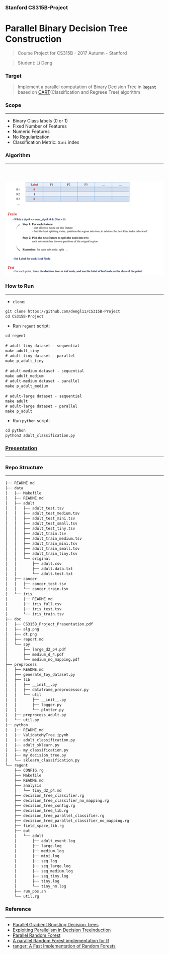 ### Stanford CS315B-Project
# Parallel Binary Decision Tree Construction

> Course Project for CS315B - 2017 Autumn - Stanford

> Student: Li Deng 

### Target

> Implement a parallel computation of Binary Decision Tree in [`Regent`](http://regent-lang.org/) based on [CART](https://en.wikipedia.org/wiki/Predictive_analytics#Classification_and_regression_trees_.28CART.29)(Classification and Regreee Tree) algorithm


### Scope
-----------------
- Binary Class labels (0 or 1)
- Fixed Number of Features
- Numeric Features
- No Regularization 
- Classification Metric: `Gini` index 


### Algorithm 
-----------------

<div style="margin-top:4em"></div>
<img src="doc/alg.png" width="1200px">
</div>

### How to Run
-----------------

- `clone`:

```  
git clone https://github.com/dengl11/CS315B-Project
cd CS315B-Project
```  

- Run `regent` script:

```  
cd regent

# adult-tiny dataset - sequential 
make adult_tiny
# adult-tiny dataset - parallel 
make p_adult_tiny

# adult-medium dataset - sequential 
make adult_medium
# adult-medium dataset - parallel 
make p_adult_medium

# adult-large dataset - sequential 
make adult
# adult-large dataset - parallel 
make p_adult
```  

- Run `python` script:

```  
cd python
python3 adult_classification.py
```  


### [Presentation](https://github.com/dengl11/CS315B-Project/blob/master/doc/CS315B_Project_Presentation.pdf)
-----------------



### Repo Structure
-----------------

```  
├── README.md
├── data
│   ├── Makefile
│   ├── README.md
│   ├── adult
│   │   ├── adult_test.tsv
│   │   ├── adult_test_medium.tsv
│   │   ├── adult_test_mini.tsv
│   │   ├── adult_test_small.tsv
│   │   ├── adult_test_tiny.tsv
│   │   ├── adult_train.tsv
│   │   ├── adult_train_medium.tsv
│   │   ├── adult_train_mini.tsv
│   │   ├── adult_train_small.tsv
│   │   ├── adult_train_tiny.tsv
│   │   └── original
│   │       ├── adult.csv
│   │       ├── adult.data.txt
│   │       └── adult.test.txt
│   ├── cancer
│   │   ├── cancer_test.tsv
│   │   └── cancer_train.tsv
│   └── iris
│       ├── README.md
│       ├── iris_full.csv
│       ├── iris_test.tsv
│       └── iris_train.tsv
├── doc
│   ├── CS315B_Project_Presentation.pdf
│   ├── alg.png
│   ├── dt.png
│   ├── report.md
│   └── spy
│       ├── large_d2_p4.pdf
│       ├── medium_d_4.pdf
│       └── medium_no_mapping.pdf
├── preprocess
│   ├── README.md
│   ├── generate_toy_dataset.py
│   ├── lib
│   │   ├── __init__.py
│   │   ├── dataframe_preprocessor.py
│   │   └── util
│   │       ├── __init__.py
│   │       ├── logger.py
│   │       └── plotter.py
│   ├── preprocess_adult.py
│   └── util.py
├── python
│   ├── README.md
│   ├── ValidateMyTree.ipynb
│   ├── adult_classification.py
│   ├── adult_sklearn.py
│   ├── my_classification.py
│   ├── my_decision_tree.py
│   └── sklearn_classification.py
└── regent
    ├── CONFIG.rg
    ├── Makefile
    ├── README.md
    ├── analysis
    │   └── tiny_d2_p4.md
    ├── decision_tree_classifier.rg
    ├── decision_tree_classifier_no_mapping.rg
    ├── decision_tree_config.rg
    ├── decision_tree_lib.rg
    ├── decision_tree_parallel_classifier.rg
    ├── decision_tree_parallel_classifier_no_mapping.rg
    ├── field_space_lib.rg
    ├── out
    │   └── adult
    │       ├── adult_event.log
    │       ├── large.log
    │       ├── medium.log
    │       ├── mini.log
    │       ├── seq.log
    │       ├── seq_large.log
    │       ├── seq_medium.log
    │       ├── seq_tiny.log
    │       ├── tiny.log
    │       └── tiny_nm.log
    ├── run_pbs.sh
    └── util.rg
```  


### Reference
-----------------
- [Parallel Gradient Boosting Decision Trees](http://zhanpengfang.github.io/418home.html)
- [Exploiting Parallelism in Decision TreeInduction](https://www.dcc.fc.up.pt/~fds/FdsPapers/w2003_ECMLW7_namado.pdf)
- [Parallel Random Forest](https://kirnhans.github.io/15418-project/)
- [A parallel Random Forest implementation for R](chrome-extension://oemmndcbldboiebfnladdacbdfmadadm/http://www.hector.ac.uk/cse/distributedcse/reports/sprint02/sprint02_rf.pdf)
- [ranger: A Fast Implementation of Random Forests](https://www.google.com/url?sa=t&rct=j&q=&esrc=s&source=web&cd=4&cad=rja&uact=8&ved=0ahUKEwjc-Mbl47nXAhVLhlQKHVcLDJIQFghAMAM&url=https%3A%2F%2Farxiv.org%2Fpdf%2F1508.04409&usg=AOvVaw3DOLF8uZtS__n1-hobJAiU)

